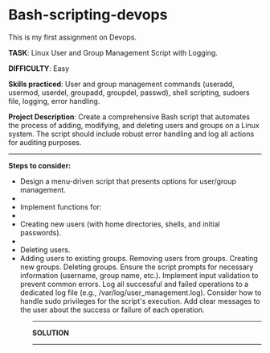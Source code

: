 # Bash-scripting-devops
 
This is my first assignment on Devops. 

<strong>TASK</strong>: Linux User and Group Management Script with Logging.

<strong>DIFFICULTY</strong>: Easy

<strong>Skills practiced</strong>: User and group management commands (useradd, usermod, userdel, groupadd, groupdel, passwd), shell scripting, sudoers file, logging, error handling.

<strong>Project Description</strong>: Create a comprehensive Bash script that automates the process of adding, modifying, and deleting users and groups on a Linux system. The script should include robust error handling and log all actions for auditing purposes.
<hr>

<strong>Steps to consider:</strong>

<ul>
<li>Design a menu-driven script that presents options for user/group management.<li>
<li>Implement functions for:<li>
<Li>Creating new users (with home directories, shells, and initial passwords).<li>
<li>Deleting users.<li>
Adding users to existing groups.
Removing users from groups.
Creating new groups.
Deleting groups.
Ensure the script prompts for necessary information (username, group name, etc.).
Implement input validation to prevent common errors.
Log all successful and failed operations to a dedicated log file (e.g., /var/log/user_management.log).
Consider how to handle sudo privileges for the script's execution.
Add clear messages to the user about the success or failure of each operation.
<ul>
<hr>

<strong>SOLUTION</strong>
<hr>